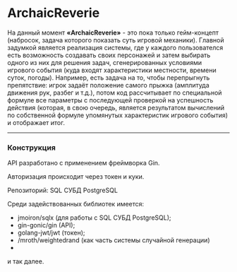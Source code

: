 # ArchaicReverie

На данный момент **«ArchaicReverie»** - это пока только гейм-концепт (набросок, задача которого показать суть игровой механики). Главной задумкой является реализация системы, где у каждого пользователся есть возможность создавать своих персонажей и затем выбирать одного из них для решения задач, сгенерированных условиями игрового события (куда входят характеристики местности, времени суток, погоды). 
Например, есть задача на то, чтобы перепрыгнуть препятствие: игрок задаёт положение самого прыжка (амплитуда движения рук, разбег и т.д.), потом код рассчитывает по специальной формуле все параметры с последующей проверкой на успешность действия (которая, в свою очередь, является результатом вычислений по собственной формуле упомянутых характеристик игрового события) и отображает итог. 

___
### Конструкция

API разработано с применением фреймворка Gin.

Авторизация происходит через токен и куки. 

Репозиторий: SQL СУБД PostgreSQL

Среди задействованных библиотек имеется: 
* jmoiron/sqlx (для работы с SQL СУБД PostgreSQL);
* gin-gonic/gin (API);
* golang-jwt/jwt (токен);
* /mroth/weightedrand (как часть системы случайной генерации) 
* 
и так далее. 
